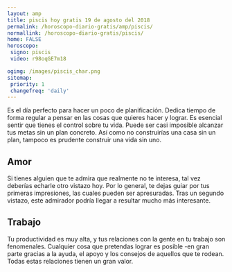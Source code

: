 ```yaml
---
layout: amp
title: piscis hoy gratis 19 de agosto del 2018 
permalink: /horoscopo-diario-gratis/amp/piscis/
normallink: /horoscopo-diario-gratis/piscis/
home: FALSE
horoscopo:
 signo: piscis
 video: r98oqGE7m18

ogimg: /images/piscis_char.png
sitemap:
 priority: 1
 changefreq: 'daily'
---
```



Es el día perfecto para hacer un poco de planificación. Dedica tiempo de forma regular a pensar en las cosas que quieres hacer y lograr. Es esencial sentir que tienes el control sobre tu vida. Puede ser casi imposible alcanzar tus metas sin un plan concreto. Así como no construirías una casa sin un plan, tampoco es prudente construir una vida sin uno.

## Amor

Si tienes alguien que te admira que realmente no te interesa, tal vez deberías echarle otro vistazo hoy. Por lo general, te dejas guiar por tus primeras impresiones, las cuales pueden ser apresuradas. Tras un segundo vistazo, este admirador podría llegar a resultar mucho más interesante.

## Trabajo

Tu productividad es muy alta, y tus relaciones con la gente en tu trabajo son fenomenales. Cualquier cosa que pretendas lograr es posible -en gran parte gracias a la ayuda, el apoyo y los consejos de aquellos que te rodean. Todas estas relaciones tienen un gran valor.